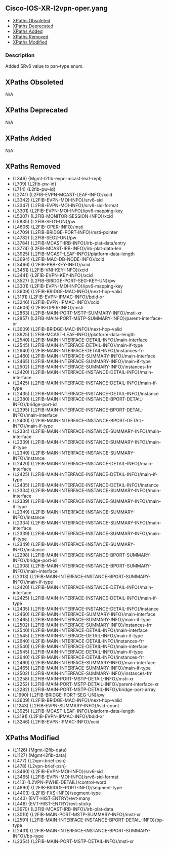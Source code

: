 ## Cisco-IOS-XR-l2vpn-oper.yang

- [XPaths Obsoleted](#xpaths-obsoleted)
- [XPaths Deprecated](#xpaths-deprecated)
- [XPaths Added](#xpaths-added)
- [XPaths Removed](#xpaths-removed)
- [XPaths Modified](#xpaths-modified)

### Description

Added SRv6 value to psn-type enum.

## XPaths Obsoleted

N/A

## XPaths Deprecated

N/A

## XPaths Added

N/A

## XPaths Removed

- (L346)	{Mgmt-l2fib-evpn-mcast-leaf-repl}
- (L709)	{L2fib-pw-id}
- (L714)	{L2fib-pw-id}
- (L2741)	{L2FIB-EVPN-MCAST-LEAF-INFO}/xcid
- (L3342)	{L2FIB-EVPN-MOI-INFO}/srv6-sid
- (L3347)	{L2FIB-EVPN-MOI-INFO}/srv6-sid-format
- (L3301)	{L2FIB-EVPN-MOI-INFO}/ipv6-mapping-key
- (L5307)	{L2FIB-MONITOR-SESSION-INFO}/xcid
- (L5835)	{L2FIB-SEG1-UN}/pw
- (L4606)	{L2FIB-OPER-INFO}/msti
- (L4709)	{L2FIB-BRIDGE-PORT-INFO}/msti-pointer
- (L4782)	{L2FIB-SEG2-UN}/pw
- (L3784)	{L2FIB-MCAST-IRB-INFO}/irb-plat-data/entry
- (L3774)	{L2FIB-MCAST-IRB-INFO}/irb-plat-data-len
- (L3925)	{L2FIB-MCAST-LEAF-INFO}/platform-data-length
- (L3694)	{L2FIB-MAC-DB-NODE-INFO}/xcid
- (L3466)	{L2FIB-PBB-KEY-INFO}/xcid
- (L3451)	{L2FIB-VNI-KEY-INFO}/xcid
- (L3441)	{L2FIB-EVPN-KEY-INFO}/xcid
- (L3527)	{L2FIB-BRIDGE-PORT-SEG-KEY-UN}/pw
- (L3301)	{L2FIB-EVPN-MOI-INFO}/ipv6-mapping-key
- (L3609)	{L2FIB-BRIDGE-MAC-INFO}/next-hop-valid
- (L3191)	{L2FIB-EVPN-IPMAC-INFO}/bdid-xr
- (L3246)	{L2FIB-EVPN-IPMAC-INFO}/xcid
- (L4606)	{L2FIB-OPER-INFO}/msti
- (L2863)	{L2FIB-MAIN-PORT-MSTP-SUMMARY-INFO}/msti-xr
- (L2857)	{L2FIB-MAIN-PORT-MSTP-SUMMARY-INFO}/parent-interface-xr
- (L3609)	{L2FIB-BRIDGE-MAC-INFO}/next-hop-valid
- (L3925)	{L2FIB-MCAST-LEAF-INFO}/platform-data-length
- (L2540)	{L2FIB-MAIN-INTERFACE-DETAIL-INFO}/main-interface
- (L2545)	{L2FIB-MAIN-INTERFACE-DETAIL-INFO}/main-if-type
- (L2640)	{L2FIB-MAIN-INTERFACE-DETAIL-INFO}/instances-frr
- (L2460)	{L2FIB-MAIN-INTERFACE-SUMMARY-INFO}/main-interface
- (L2465)	{L2FIB-MAIN-INTERFACE-SUMMARY-INFO}/main-if-type
- (L2502)	{L2FIB-MAIN-INTERFACE-SUMMARY-INFO}/instances-frr
- (L2420)	{L2FIB-MAIN-INTERFACE-INSTANCE-DETAIL-INFO}/main-interface
- (L2425)	{L2FIB-MAIN-INTERFACE-INSTANCE-DETAIL-INFO}/main-if-type
- (L2435)	{L2FIB-MAIN-INTERFACE-INSTANCE-DETAIL-INFO}/instance
- (L2380)	{L2FIB-MAIN-INTERFACE-INSTANCE-BPORT-DETAIL-INFO}/bridge-port-id
- (L2395)	{L2FIB-MAIN-INTERFACE-INSTANCE-BPORT-DETAIL-INFO}/main-interface
- (L2400)	{L2FIB-MAIN-INTERFACE-INSTANCE-BPORT-DETAIL-INFO}/main-if-type
- (L2334)	{L2FIB-MAIN-INTERFACE-INSTANCE-SUMMARY-INFO}/main-interface
- (L2339)	{L2FIB-MAIN-INTERFACE-INSTANCE-SUMMARY-INFO}/main-if-type
- (L2349)	{L2FIB-MAIN-INTERFACE-INSTANCE-SUMMARY-INFO}/instance
- (L2420)	{L2FIB-MAIN-INTERFACE-INSTANCE-DETAIL-INFO}/main-interface
- (L2425)	{L2FIB-MAIN-INTERFACE-INSTANCE-DETAIL-INFO}/main-if-type
- (L2435)	{L2FIB-MAIN-INTERFACE-INSTANCE-DETAIL-INFO}/instance
- (L2334)	{L2FIB-MAIN-INTERFACE-INSTANCE-SUMMARY-INFO}/main-interface
- (L2339)	{L2FIB-MAIN-INTERFACE-INSTANCE-SUMMARY-INFO}/main-if-type
- (L2349)	{L2FIB-MAIN-INTERFACE-INSTANCE-SUMMARY-INFO}/instance
- (L2334)	{L2FIB-MAIN-INTERFACE-INSTANCE-SUMMARY-INFO}/main-interface
- (L2339)	{L2FIB-MAIN-INTERFACE-INSTANCE-SUMMARY-INFO}/main-if-type
- (L2349)	{L2FIB-MAIN-INTERFACE-INSTANCE-SUMMARY-INFO}/instance
- (L2298)	{L2FIB-MAIN-INTERFACE-INSTANCE-BPORT-SUMMARY-INFO}/bridge-port-id
- (L2308)	{L2FIB-MAIN-INTERFACE-INSTANCE-BPORT-SUMMARY-INFO}/main-interface
- (L2313)	{L2FIB-MAIN-INTERFACE-INSTANCE-BPORT-SUMMARY-INFO}/main-if-type
- (L2420)	{L2FIB-MAIN-INTERFACE-INSTANCE-DETAIL-INFO}/main-interface
- (L2425)	{L2FIB-MAIN-INTERFACE-INSTANCE-DETAIL-INFO}/main-if-type
- (L2435)	{L2FIB-MAIN-INTERFACE-INSTANCE-DETAIL-INFO}/instance
- (L2460)	{L2FIB-MAIN-INTERFACE-SUMMARY-INFO}/main-interface
- (L2465)	{L2FIB-MAIN-INTERFACE-SUMMARY-INFO}/main-if-type
- (L2502)	{L2FIB-MAIN-INTERFACE-SUMMARY-INFO}/instances-frr
- (L2540)	{L2FIB-MAIN-INTERFACE-DETAIL-INFO}/main-interface
- (L2545)	{L2FIB-MAIN-INTERFACE-DETAIL-INFO}/main-if-type
- (L2640)	{L2FIB-MAIN-INTERFACE-DETAIL-INFO}/instances-frr
- (L2540)	{L2FIB-MAIN-INTERFACE-DETAIL-INFO}/main-interface
- (L2545)	{L2FIB-MAIN-INTERFACE-DETAIL-INFO}/main-if-type
- (L2640)	{L2FIB-MAIN-INTERFACE-DETAIL-INFO}/instances-frr
- (L2460)	{L2FIB-MAIN-INTERFACE-SUMMARY-INFO}/main-interface
- (L2465)	{L2FIB-MAIN-INTERFACE-SUMMARY-INFO}/main-if-type
- (L2502)	{L2FIB-MAIN-INTERFACE-SUMMARY-INFO}/instances-frr
- (L2258)	{L2FIB-MAIN-PORT-MSTP-DETAIL-INFO}/msti-xr
- (L2252)	{L2FIB-MAIN-PORT-MSTP-DETAIL-INFO}/parent-interface-xr
- (L2282)	{L2FIB-MAIN-PORT-MSTP-DETAIL-INFO}/bridge-port-array
- (L1990)	{L2FIB-BRIDGE-PORT-SEG-UN}/pw
- (L3609)	{L2FIB-BRIDGE-MAC-INFO}/next-hop-valid
- (L1243)	{L2FIB-EVPN-SUMMARY-INFO}/isid-count
- (L3925)	{L2FIB-MCAST-LEAF-INFO}/platform-data-length
- (L3191)	{L2FIB-EVPN-IPMAC-INFO}/bdid-xr
- (L3246)	{L2FIB-EVPN-IPMAC-INFO}/xcid

## XPaths Modified

- (L1126)	{Mgmt-l2fib-data}
- (L1127)	{Mgmt-l2fib-data}
- (L477)	{L2vpn-brief-psn}
- (L478)	{L2vpn-brief-psn}
- (L3460)	{L2FIB-EVPN-MOI-INFO}/srv6-sid
- (L3465)	{L2FIB-EVPN-MOI-INFO}/srv6-sid-format
- (L413)	{L2VPN-PWHE-DETAIL}/control-word
- (L4890)	{L2FIB-BRIDGE-PORT-INFO}/segment-type
- (L4403)	{L2FIB-FXS-INFO}/segment-type
- (L443)	{EVT-HIST-ENTRY}/evt-many
- (L448)	{EVT-HIST-ENTRY}/evt-sticky
- (L3970)	{L2FIB-MCAST-IRB-INFO}/irb-plat-data
- (L3010)	{L2FIB-MAIN-PORT-MSTP-SUMMARY-INFO}/msti-xr
- (L2591)	{L2FIB-MAIN-INTERFACE-INSTANCE-BPORT-DETAIL-INFO}/bp-type
- (L2431)	{L2FIB-MAIN-INTERFACE-INSTANCE-BPORT-SUMMARY-INFO}/bp-type
- (L2354)	{L2FIB-MAIN-PORT-MSTP-DETAIL-INFO}/msti-xr

